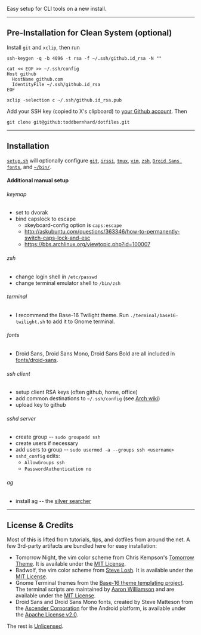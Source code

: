 Easy setup for CLI tools on a new install.

---

## Pre-Installation for Clean System (optional)

Install `git` and `xclip`, then run

```
ssh-keygen -q -b 4096 -t rsa -f ~/.ssh/github.id_rsa -N ""

cat << EOF >> ~/.ssh/config
Host github
  HostName github.com
  IdentityFile ~/.ssh/github.id_rsa
EOF

xclip -selection c ~/.ssh/github.id_rsa.pub
```

Add your SSH key (copied to X's clipboard) to [your Github account](https://github.com/settings/keys). Then

```
git clone git@github:toddbernhard/dotfiles.git
```

---

## Installation

[`setup.sh`](./setup.sh) will optionally configure [`git`](./git), [`irssi`](./irssi), [`tmux`](./tmux), [`vim`](./vim), [`zsh`](./zsh), [`Droid Sans fonts`](./fonts), and [`~/bin/`](./bin).

#### Additional manual setup

###### keymap
- set to dvorak
- bind capslock to escape
  - xkeyboard-config option is `caps:escape`
  - http://askubuntu.com/questions/363346/how-to-permanently-switch-caps-lock-and-esc
  - https://bbs.archlinux.org/viewtopic.php?id=100007

###### zsh
- change login shell in `/etc/passwd`
- change terminal emulator shell to `/bin/zsh`

###### terminal
- I recommend the Base-16 Twilight theme. Run `./terminal/base16-twilight.sh` to add it to Gnome terminal.

###### fonts
- Droid Sans, Droid Sans Mono, Droid Sans Bold are all included in [fonts/droid-sans](https://github.com/toddbernhard/dotfiles/blob/master/fonts/droid-sans).

###### ssh client
- setup client RSA keys (often github, home, office)
- add common destinations to `~/.ssh/config` (see [Arch wiki](https://wiki.archlinux.org/index.php/Secure_Shell#Saving_connection_data_in_ssh_config))
- upload key to github

###### sshd server
- create group -- `sudo groupadd ssh`
- create users if necessary
- add users to group -- `sudo usermod -a --groups ssh <username>`
- `sshd_config` edits:
  - `AllowGroups ssh`
  - `PasswordAuthentication no`

###### ag
- install ag -- the [silver searcher](https://github.com/ggreer/the_silver_searcher)

---

## License & Credits
Most of this is lifted from tutorials, tips, and dotfiles from around the net. A few 3rd-party artifacts are bundled here for easy installation:

- Tomorrow Night, the vim color scheme from Chris Kempson's [Tomorrow Theme](https://github.com/chriskempson/tomorrow-theme). It is available under the [MIT License](https://github.com/toddbernhard/dotfiles/blob/master/vim/tomorrow-theme/LICENSE.md).
- Badwolf, the vim color scheme from [Steve Losh](http://stevelosh.com/projects/badwolf). It is available under the [MIT License](https://github.com/toddbernhard/dotfiles/blob/master/vim/badwolf-theme/LICENSE.markdown).
- Gnome Terminal themes from the [Base-16 theme templating project](http://chriskempson.com/projects/base16/). The terminal scripts are maintained by [Aaron Williamson](https://github.com/aaron-williamson/base16-gnome-terminal) and are available under the [MIT License](https://github.com/toddbernhard/dotfiles/blob/master/terminal/License.txt).
- Droid Sans and Droid Sans Mono fonts, created by Steve Matteson from the [Ascender Corporation](http://www.droidfonts.com/) for the Android platform, is available under the [Apache License v2.0](https://github.com/toddbernhard/dotfiles/blob/master/fonts/droid-sans/LICENSE.txt).

The rest is [Unlicensed](https://github.com/toddbernhard/dotfiles/blob/master/UNLICENSE.txt).
